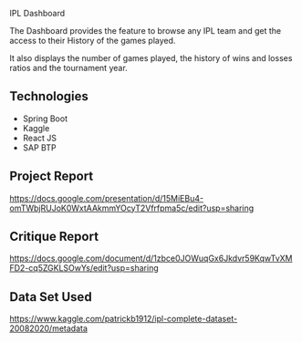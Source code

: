 IPL Dashboard

The Dashboard provides the feature to browse any IPL team and get the access to their History of the games played.

It also displays the number of games played, the history of wins and losses ratios and the tournament year.


## Technologies

* Spring Boot
* Kaggle
* React JS
* SAP BTP

## Project Report
https://docs.google.com/presentation/d/15MiEBu4-omTWbjRUJoK0WxtAAkmmYOcyT2Vfrfpma5c/edit?usp=sharing

## Critique Report
https://docs.google.com/document/d/1zbce0JOWuqGx6Jkdvr59KqwTvXMFD2-cq5ZGKLSOwYs/edit?usp=sharing

## Data Set Used
https://www.kaggle.com/patrickb1912/ipl-complete-dataset-20082020/metadata 
